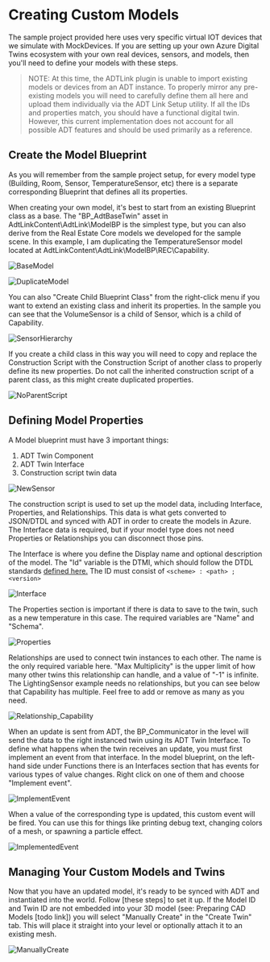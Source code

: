 # Creating Custom Models

The sample project provided here uses very specific virtual IOT devices that we simulate with MockDevices. If you are setting up your own Azure Digital Twins ecosystem with your own real devices, sensors, and models, then you'll need to define your models with these steps.

> NOTE: At this time, the ADTLink plugin is unable to import existing models or devices from an ADT instance. To properly mirror any pre-existing models you will need to carefully define them all here and upload them individually via the ADT Link Setup utility. If all the IDs and properties match, you should have a functional digital twin. However, this current implementation does not account for all possible ADT features and should be used primarily as a reference.

## Create the Model Blueprint
As you will remember from the sample project setup, for every model type (Building, Room, Sensor, TemperatureSensor, etc) there is a separate corresponding Blueprint that defines all its properties. 

When creating your own model, it's best to start from an existing Blueprint class as a base. The "BP_AdtBaseTwin" asset in AdtLinkContent\AdtLink\ModelBP is the simplest type, but you can also derive from the Real Estate Core models we developed for the sample scene. In this example, I am duplicating the TemperatureSensor model located at AdtLinkContent\AdtLink\ModelBP\REC\Capability. 

![BaseModel](../media/create-custom-models/BaseModel.png "BaseModel")

![DuplicateModel](../media/create-custom-models/DuplicateModel.png "DuplicateModel")

You can also "Create Child Blueprint Class" from the right-click menu if you want to extend an existing class and inherit its properties. In the sample you can see that the VolumeSensor is a child of Sensor, which is a child of Capability.

![SensorHierarchy](../media/create-custom-models/SensorHierarchy.png "SensorHierarchy")

 If you create a child class in this way you will need to copy and replace the Construction Script with the Construction Script of another class to properly define its new properties. Do not call the inherited construction script of a parent class, as this might create duplicated properties.

![NoParentScript](../media/create-custom-models/NoParentScript.png "NoParentScript")

## Defining Model Properties

A Model blueprint must have 3 important things:
1) ADT Twin Component
2) ADT Twin Interface
3) Construction script twin data

![NewSensor](../media/create-custom-models/NewSensor.png "NewSensor")

The construction script is used to set up the model data, including Interface, Properties, and Relationships. This data is what gets converted to JSON/DTDL and synced with ADT in order to create the models in Azure. The Interface data is required, but if your model type does not need Properties or Relationships you can disconnect those pins.

The Interface is where you define the Display name and optional description of the model. The "Id" variable is the DTMI, which should follow the DTDL standards [defined here.](https://github.com/Azure/opendigitaltwins-dtdl/blob/master/DTDL/v2/dtdlv2.md#digital-twin-model-identifier) The ID must consist of ```<scheme> : <path> ; <version>```

![Interface](../media/create-custom-models/Interface.png "Interface")

The Properties section is important if there is data to save to the twin, such as a new temperature in this case. The required variables are "Name" and "Schema".

![Properties](../media/create-custom-models/Properties.png "Properties")

Relationships are used to connect twin instances to each other. The name is the only required variable here. "Max Multiplicity" is the upper limit of how many other twins this relationship can handle, and a value of "-1" is infinite. The LightingSensor example needs no relationships, but you can see below that Capability has multiple. Feel free to add or remove as many as you need. 

![Relationship_Capability](../media/create-custom-models/Relationship_Capability.png "Relationship_Capability")

When an update is sent from ADT, the BP_Communicator in the level will send the data to the right instanced twin using its ADT Twin Interface. To define what happens when the twin receives an update, you must first implement an event from that interface. In the model blueprint, on the left-hand side under Functions there is an Interfaces section that has events for various types of value changes. Right click on one of them and choose "Implement event".

![ImplementEvent](../media/create-custom-models/ImplementEvent.png "ImplementEvent")

When a value of the corresponding type is updated, this custom event will be fired. You can use this for things like printing debug text, changing colors of a mesh, or spawning a particle effect.

![ImplementedEvent](../media/create-custom-models/ImplementedEvent.png "ImplementedEvent")

## Managing Your Custom Models and Twins
Now that you have an updated model, it's ready to be synced with ADT and instantiated into the world. Follow [these steps] to set it up. If the Model ID and Twin ID are not embedded into your 3D model (see: Preparing CAD Models [todo link]) you will select "Manually Create" in the "Create Twin" tab. This will place it straight into your level or optionally attach it to an existing mesh.

![ManuallyCreate](../media/create-custom-models/ManuallyCreate.png "ManuallyCreate")